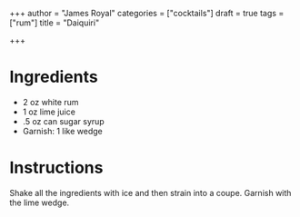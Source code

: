 +++
author = "James Royal"
categories = ["cocktails"]
draft = true
tags = ["rum"]
title = "Daiquiri"

+++
# Ingredients

* 2 oz white rum 
* 1 oz lime juice
* .5 oz can sugar syrup
* Garnish: 1 like wedge

# Instructions

Shake all the ingredients with ice and then strain into a coupe. Garnish with the lime wedge. 